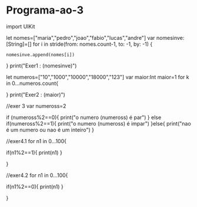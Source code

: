 # Programa-ao-3

import UIKit

let nomes=["maria","pedro","joao","fabio","lucas","andre"]
var nomesinve:[String]=[]
for i in stride(from: nomes.count-1, to: -1, by: -1) {
 
        
    nomesinve.append(nomes[i])
    
}
print("Exer1 : \(nomesinve)")

let numeros=["10","1000","10000","18000","123"]
var maior:Int
maior=1
for k in 0...numeros.count{
            
    
}
print("Exer2 : \(maior)")

//exer 3
var numeross=2

if (numeross%2==0){
    print("o numero \(numeross) é par")
}
else if(numeross%2==1){
    print("o numero \(numeross) é impar")
}else{
    print("nao é um numero ou nao é um inteiro")
}

//exer4.1
for n1 in 0...100{

if(n1%2==1){
    print(n1)
}
    
}

//exer4.2
for n1 in 0...100{

if(n1%2==0){
    print(n1)
}
    
}
